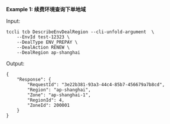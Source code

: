 **Example 1: 续费环境查询下单地域**



Input: 

```
tccli tcb DescribeEnvDealRegion --cli-unfold-argument  \
    --EnvId test-12323 \
    --DealType ENV_PREPAY \
    --DealAction RENEW \
    --DealRegion ap-shanghai
```

Output: 
```
{
    "Response": {
        "RequestId": "3e22b381-93a3-44c4-85b7-456679a7b8cd",
        "Region": "ap-shanghai",
        "Zone": "ap-shanghai-1",
        "RegionId": 4,
        "ZoneId": 200001
    }
}
```

